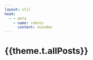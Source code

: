 ```yaml
---
layout: util
head:
  - - meta
    - name: robots
      content: noindex
---
```


<script setup>
import RecentList from 'vitepress-sls-blog-tmpl/RecentList.vue'
import { useData } from 'vitepress'
import { data } from '../loadPosts.data.js'
import { PROPS } from "../../.vitepress/props.js";

const { theme, params } = useData()
</script>

# {{theme.t.allPosts}}

<RecentList
  :allData="data.posts"
  :curPage="params.page"
  :perPage="PROPS.perPage"
  :paginationMaxItems="PROPS.paginationMaxItems"
/>
